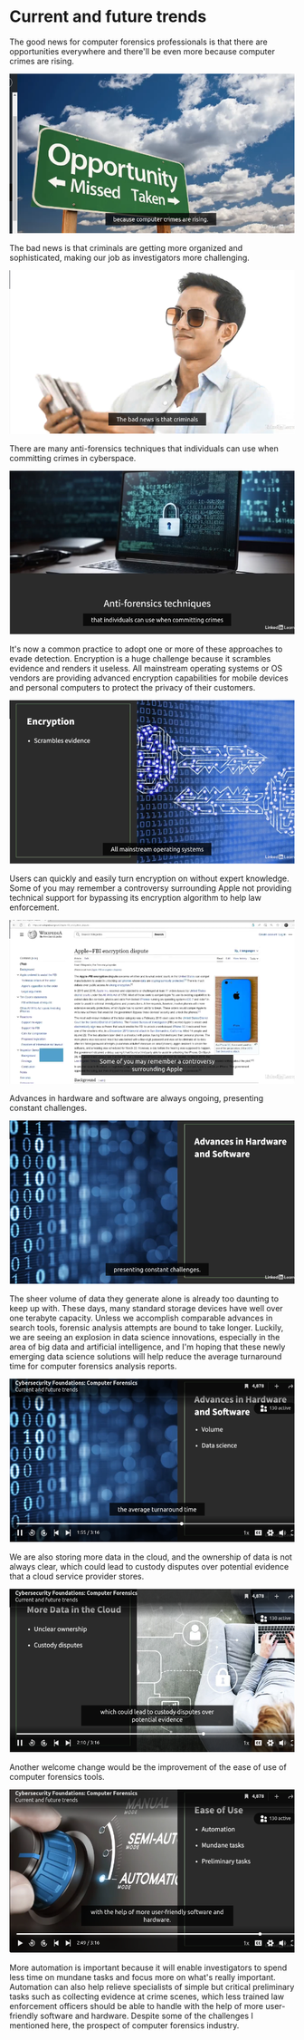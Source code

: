 # **Current and future trends**

The good news for computer forensics professionals is that there are opportunities everywhere and there'll be even more because computer crimes are rising.

![alt text](../../../../images/computer_forensic/image-29.png)

The bad news is that criminals are getting more organized and sophisticated, making our job as investigators more challenging.

![alt text](../../../../images/computer_forensic/image-30.png)

There are many anti-forensics techniques that individuals can use when committing crimes in cyberspace. 

![alt text](../../../../images/computer_forensic/image-31.png)

It's now a common practice to adopt one or more of these approaches to evade detection. Encryption is a huge challenge because it scrambles evidence and renders it useless. All mainstream operating systems or OS vendors are providing advanced encryption capabilities for mobile devices and personal computers to protect the privacy of their customers. 

![alt text](../../../../images/computer_forensic/image-32.png)

Users can quickly and easily turn encryption on without expert knowledge. Some of you may remember a controversy surrounding Apple not providing technical support for bypassing its encryption algorithm to help law enforcement. 

![alt text](../../../../images/computer_forensic/image-33.png)

Advances in hardware and software are always ongoing, presenting constant challenges. 

![alt text](../../../../images/computer_forensic/image-34.png)

The sheer volume of data they generate alone is already too daunting to keep up with. These days, many standard storage devices have well over one terabyte capacity. Unless we accomplish comparable advances in search tools, forensic analysis attempts are bound to take longer. Luckily, we are seeing an explosion in data science innovations, especially in the area of big data and artificial intelligence, and I'm hoping that these newly emerging data science solutions will help reduce the average turnaround time for computer forensics analysis reports.

![alt text](../../../../images/computer_forensic/image-35.png)

We are also storing more data in the cloud, and the ownership of data is not always clear, which could lead to custody disputes over potential evidence that a cloud service provider stores.

![alt text](../../../../images/computer_forensic/image-37.png)

Another welcome change would be the improvement of the ease of use of computer forensics tools. 

![alt text](../../../../images/computer_forensic/image-39.png)

More automation is important because it will enable investigators to spend less time on mundane tasks and focus more on what's really important. Automation can also help relieve specialists of simple but critical preliminary tasks such as collecting evidence at crime scenes, which less trained law enforcement officers should be able to handle with the help of more user-friendly software and hardware. Despite some of the challenges I mentioned here, the prospect of computer forensics industry.